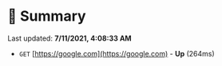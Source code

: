 # 📖 Summary
Last updated: **7/11/2021, 4:08:33 AM**

- `GET` [https://google.com](https://google.com) - **Up** (264ms)
